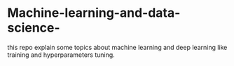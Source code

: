 # Machine-learning-and-data-science-
this repo explain some topics about machine learning and deep learning like training and hyperparameters tuning.
